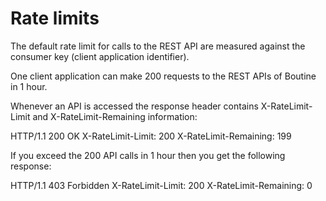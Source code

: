 # Rate limits

The default rate limit for calls to the REST API are measured against the consumer key (client application identifier).

One client application can make 200 requests to the REST APIs of Boutine in 1 hour.

Whenever an API is accessed the response header contains X-RateLimit-Limit and X-RateLimit-Remaining information:

HTTP/1.1 200 OK
X-RateLimit-Limit: 200
X-RateLimit-Remaining: 199


If you exceed the 200 API calls in 1 hour then you get the following response:

HTTP/1.1 403 Forbidden
X-RateLimit-Limit: 200
X-RateLimit-Remaining: 0


